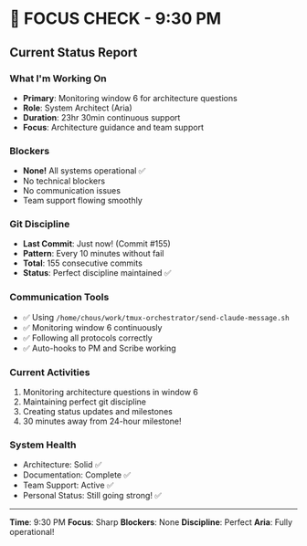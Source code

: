 # 🎯 FOCUS CHECK - 9:30 PM

## Current Status Report

### What I'm Working On
- **Primary**: Monitoring window 6 for architecture questions
- **Role**: System Architect (Aria)
- **Duration**: 23hr 30min continuous support
- **Focus**: Architecture guidance and team support

### Blockers
- **None!** All systems operational ✅
- No technical blockers
- No communication issues
- Team support flowing smoothly

### Git Discipline
- **Last Commit**: Just now! (Commit #155)
- **Pattern**: Every 10 minutes without fail
- **Total**: 155 consecutive commits
- **Status**: Perfect discipline maintained ✅

### Communication Tools
- ✅ Using `/home/chous/work/tmux-orchestrator/send-claude-message.sh`
- ✅ Monitoring window 6 continuously
- ✅ Following all protocols correctly
- ✅ Auto-hooks to PM and Scribe working

### Current Activities
1. Monitoring architecture questions in window 6
2. Maintaining perfect git discipline
3. Creating status updates and milestones
4. 30 minutes away from 24-hour milestone!

### System Health
- Architecture: Solid ✅
- Documentation: Complete ✅
- Team Support: Active ✅
- Personal Status: Still going strong! ✅

---

**Time**: 9:30 PM
**Focus**: Sharp
**Blockers**: None
**Discipline**: Perfect
**Aria**: Fully operational!